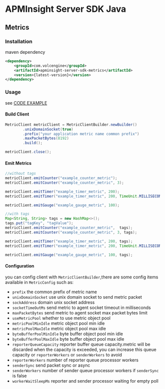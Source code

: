 # APMInsight Server SDK Java


## Metrics 

### Installation

maven dependency

```xml
<dependency>
    <groupId>com.volcengine</groupId>
    <artifactId>apminsight-server-sdk-metrics</artifactId>
    <version>{latest-version}</version>
</dependency>
```


### Usage

see [CODE EXAMPLE](./apminsight-server-sdk-metrics/src/main/java/com/apminsight/metric/example/MetricClientExample.java) 

#### Build Client

```java
MetricClient metricClient = MetricClientBuilder.newBuilder()
        .unixDomainSocket(true)
        .prefix("your application metric name common prefix")
        .maxPacketBytes(8192)
        .build();

metricClient.close();
```

#### Emit Metrics


```java
//without tags
metricClient.emitCounter("example_counter_metric");
metricClient.emitCounter("example_counter_metric", 3);

metricClient.emitTimer("example_timer_metric", 200);
metricClient.emitTimer("example_timer_metric", 200, TimeUnit.MILLISECONDS);

metricClient.emitGauge("example_gauge_metric", 100);

//with tags
Map<String, String> tags = new HashMap<>();
tags.put("tagKey", "tagValue");
metricClient.emitCounter("example_counter_metric",  tags);
metricClient.emitCounter("example_counter_metric", 3, tags);

metricClient.emitTimer("example_timer_metric", 200, tags);
metricClient.emitTimer("example_timer_metric", 200, TimeUnit.MILLISECONDS, tags);

metricClient.emitGauge("example_gauge_metric", 100, tags);
```

#### Configuration

you can config client with `MetricClientBuilder`,there are some config items available in `MetricConfig` such as:

- `prefix` the common prefix of metric name
- `unixDomainSocket` use unix domain socket to send metric packet
- `sockAddress` domain unix socket address
- `socketTimeOutMs` send metric to agent socket timeout in milliseconds
- `maxPacketBytes` send metric to agent socket max packet bytes limit
- `useMetricPool` whether to use metric object pool
- `metricPoolMinIdle` metric object pool min idle
- `metricPoolMaxIdle` metric object pool max idle
- `byteBufferPoolMinIdle` byte buffer object pool min idle
- `byteBufferPoolMaxIdle` byte buffer object pool max idle
- `reporterQueueCapacity` reporter buffer queue capacity.metric will be discarded when the capacity is exceeded, you can increase this queue capacity or `reporterWorkers` or  `senderWorkers` to avoid
- `reporterWorkers` number of reporter queue processor workers
- `senderSync` send packet sync or async
- `senderWorkers` number of sender queue processor workers if  `senderSync` is false
- `workerWaitSleepMs` reporter and sender processor waiting for empty poll
